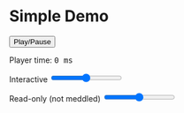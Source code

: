 # Simple Demo

<button id="play">Play/Pause</button>
<p>Player time: <span id="time" style="font-family: monospace">0 ms</span></p>

<label>Interactive</label>
<input type="range" min="1" max="100" value="50" class="slider" id="slider">

<label>Read-only (not meddled)</label>
<input type="range" min="1" max="100" value="50" class="slider" id="slider-ro">

<!-- <ClientOnly>
  <script src="./simple.js"></script>
</ClientOnly>

## Code

<<< @/docs/demos/simple.js -->
